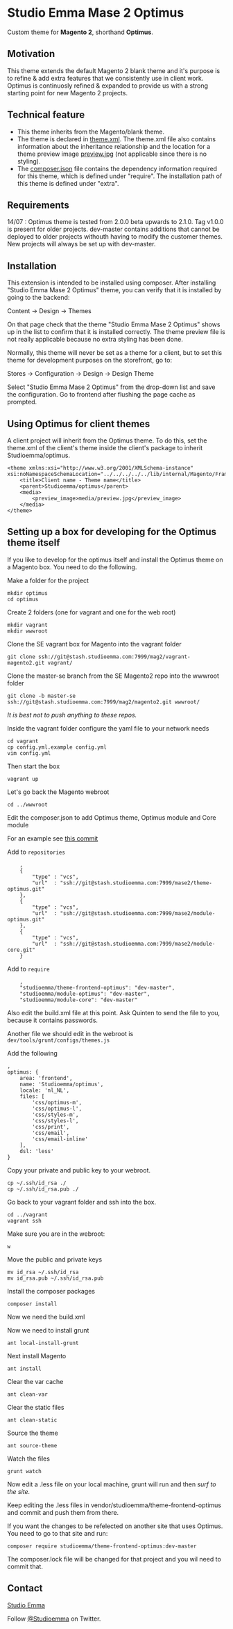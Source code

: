 # Studio Emma Mase 2 Optimus

Custom theme for **Magento 2**, shorthand **Optimus**.

## Motivation

This theme extends the default Magento 2 blank theme and it's purpose is to refine & add extra features that we consistently use in client work. Optimus is continuosly refined & expanded to provide us with a strong starting point for new Magento 2 projects.

## Technical feature

* This theme inherits from the Magento/blank theme.
* The theme is declared in [theme.xml](theme.xml). The theme.xml file also contains information about the inheritance relationship and the location for a theme preview image [preview.jpg](media/preview.jpg) (not applicable since there is no styling).
* The [composer.json](composer.json) file contains the dependency information required for this theme, which is defined under "require". The installation path of this theme is defined under "extra".

## Requirements

14/07 : Optimus theme is tested from 2.0.0 beta upwards to 2.1.0. Tag v1.0.0 is present for older projects. dev-master contains additions that cannot be deployed to older projects withouth having to modify the customer themes. New projects will always be set up with dev-master.

## Installation

This extension is intended to be installed using composer. After installing "Studio Emma Mase 2 Optimus" theme, you can verify that it is installed by going to the backend:

Content -> Design -> Themes

On that page check that the theme "Studio Emma Mase 2 Optimus" shows up in the list to confirm that it is installed correctly. The theme preview file is not really applicable because no extra styling has been done.

Normally, this theme will never be set as a theme for a client, but to set this theme for development purposes on the storefront, go to:

Stores -> Configuration -> Design ->  Design Theme

Select "Studio Emma Mase 2 Optimus" from the drop-down list and save the configuration. Go to frontend after flushing the page cache as prompted.

## Using Optimus for client themes

A client project will inherit from the Optimus theme. To do this, set the theme.xml of the client's theme inside the client's package to inherit Studioemma/optimus.

```
<theme xmlns:xsi="http://www.w3.org/2001/XMLSchema-instance" xsi:noNamespaceSchemaLocation="../../../../../lib/internal/Magento/Framework/Config/etc/theme.xsd">
    <title>Client name - Theme name</title>
    <parent>Studioemma/optimus</parent>
    <media>
        <preview_image>media/preview.jpg</preview_image>
    </media>
</theme>
```

## Setting up a box for developing for the Optimus theme itself

If you like to develop for the optimus itself and install the Optimus theme on a Magento box. You need to do the following.

Make a folder for the project

    mkdir optimus
    cd optimus

Create 2 folders (one for vagrant and one for the web root)

    mkdir vagrant
    mkdir wwwroot

Clone the SE vagrant box for Magento into the vagrant folder

    git clone ssh://git@stash.studioemma.com:7999/mag2/vagrant-magento2.git vagrant/

Clone the master-se branch from the SE Magento2 repo into the wwwroot folder

    git clone -b master-se ssh://git@stash.studioemma.com:7999/mag2/magento2.git wwwroot/

*It is best not to push anything to these repos.*

Inside the vagrant folder configure the yaml file to your network needs

    cd vagrant
    cp config.yml.example config.yml
    vim config.yml

Then start the box

    vagrant up

Let's go back the Magento webroot

    cd ../wwwroot

Edit the composer.json to add Optimus theme, Optimus module and Core module

For an example see [this commit](http://stash.studioemma.com/projects/MAG2LIB/repos/libeco/commits/1f81fe563f71fbbbbe5d9ea75e4c0959651bc389#composer.json)

Add to `repositories`

        ,
        {
            "type" : "vcs",
            "url"  : "ssh://git@stash.studioemma.com:7999/mase2/theme-optimus.git"
        },
        {
            "type" : "vcs",
            "url"  : "ssh://git@stash.studioemma.com:7999/mase2/module-optimus.git"
        },
        {
            "type" : "vcs",
            "url"  : "ssh://git@stash.studioemma.com:7999/mase2/module-core.git"
        }

Add to `require`

        ,
        "studioemma/theme-frontend-optimus": "dev-master",
        "studioemma/module-optimus": "dev-master",
        "studioemma/module-core": "dev-master"

Also edit the build.xml file at this point. Ask Quinten to send the file to you, because it contains passwords.

Another file we should edit in the webroot is `dev/tools/grunt/configs/themes.js`

Add the following

    ,
    optimus: {
        area: 'frontend',
        name: 'Studioemma/optimus',
        locale: 'nl_NL',
        files: [
            'css/optimus-m',
            'css/optimus-l',
            'css/styles-m',
            'css/styles-l',
            'css/print',
            'css/email',
            'css/email-inline'
        ],
        dsl: 'less'
    }

Copy your private and public key to your webroot.

    cp ~/.ssh/id_rsa ./
    cp ~/.ssh/id_rsa.pub ./

Go back to your vagrant folder and ssh into the box.

    cd ../vagrant
    vagrant ssh

Make sure you are in the webroot:

    w

Move the public and private keys

    mv id_rsa ~/.ssh/id_rsa
    mv id_rsa.pub ~/.ssh/id_rsa.pub

Install the composer packages

    composer install

Now we need the build.xml

Now we need to install grunt

    ant local-install-grunt

Next install Magento

    ant install

Clear the var cache

    ant clean-var

Clear the static files

    ant clean-static

Source the theme

    ant source-theme

Watch the files

    grunt watch

Now edit a .less file on your local machine, grunt will run and then *surf to the site.*

Keep editing the .less files in vendor/studioemma/theme-frontend-optimus and commit and push them from there.

If you want the changes to be refelected on another site that uses Optimus. You need to go to that site and run:

    composer require studioemma/theme-frontend-optimus:dev-master

The composer.lock file will be changed for that project and you wil need to commit that.

## Contact

[Studio Emma](http://www.studioemma.com)

Follow [@Studioemma](https://twitter.com/studioemma) on Twitter.





